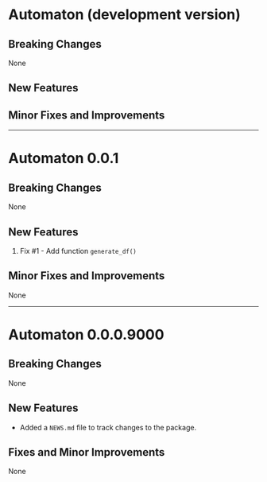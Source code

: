 # Automaton (development version)

## Breaking Changes
None

## New Features


## Minor Fixes and Improvements

---

# Automaton 0.0.1

## Breaking Changes
None

## New Features
1. Fix #1 - Add function `generate_df()`


## Minor Fixes and Improvements
None

---

# Automaton 0.0.0.9000

## Breaking Changes
None

## New Features
* Added a `NEWS.md` file to track changes to the package.

## Fixes and Minor Improvements
None
